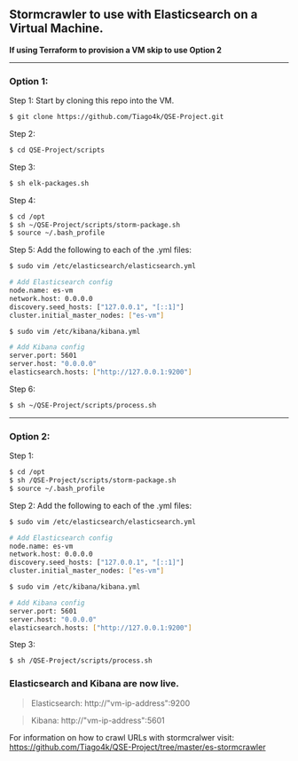 ## Stormcrawler to use with Elasticsearch on a Virtual Machine.

**If using Terraform to provision a VM skip to use Option 2**

---

### Option 1:
Step 1: Start by cloning this repo into the VM.

``` sh
$ git clone https://github.com/Tiago4k/QSE-Project.git
```

Step 2:
``` sh
$ cd QSE-Project/scripts
```

Step 3:
``` sh
$ sh elk-packages.sh
```

Step 4:
``` sh
$ cd /opt
$ sh ~/QSE-Project/scripts/storm-package.sh
$ source ~/.bash_profile
```

Step 5:
Add the following to each of the .yml files:
``` sh
$ sudo vim /etc/elasticsearch/elasticsearch.yml

# Add Elasticsearch config
node.name: es-vm
network.host: 0.0.0.0
discovery.seed_hosts: ["127.0.0.1", "[::1]"]
cluster.initial_master_nodes: ["es-vm"]

$ sudo vim /etc/kibana/kibana.yml

# Add Kibana config
server.port: 5601
server.host: "0.0.0.0"
elasticsearch.hosts: ["http://127.0.0.1:9200"]
```

Step 6:
``` sh
$ sh ~/QSE-Project/scripts/process.sh
```

---

### Option 2:
Step 1:
``` sh
$ cd /opt
$ sh /QSE-Project/scripts/storm-package.sh
$ source ~/.bash_profile
```

Step 2:
Add the following to each of the .yml files:
``` sh
$ sudo vim /etc/elasticsearch/elasticsearch.yml

# Add Elasticsearch config
node.name: es-vm
network.host: 0.0.0.0
discovery.seed_hosts: ["127.0.0.1", "[::1]"]
cluster.initial_master_nodes: ["es-vm"]

$ sudo vim /etc/kibana/kibana.yml

# Add Kibana config
server.port: 5601
server.host: "0.0.0.0"
elasticsearch.hosts: ["http://127.0.0.1:9200"]
```

Step 3:
``` sh
$ sh /QSE-Project/scripts/process.sh
```


### Elasticsearch and Kibana are now live.
> Elasticsearch: http://"vm-ip-address":9200

> Kibana: http://"vm-ip-address":5601


For information on how to crawl URLs with stormcralwer visit:
https://github.com/Tiago4k/QSE-Project/tree/master/es-stormcrawler
